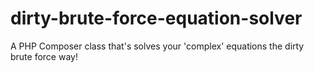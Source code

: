 dirty-brute-force-equation-solver
=================================

A PHP Composer class that's solves your 'complex' equations the dirty brute force way!
